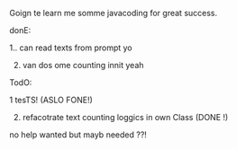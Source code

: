 Goign te learn me somme javacoding for great success.

donE:

1.. can read texts from prompt yo

2.  van dos ome counting innit yeah

TodO:

1 tesTS! (ASLO FONE!)

2. refacotrate text counting loggics in own Class (DONE !)

no help wanted but mayb needed ??!
